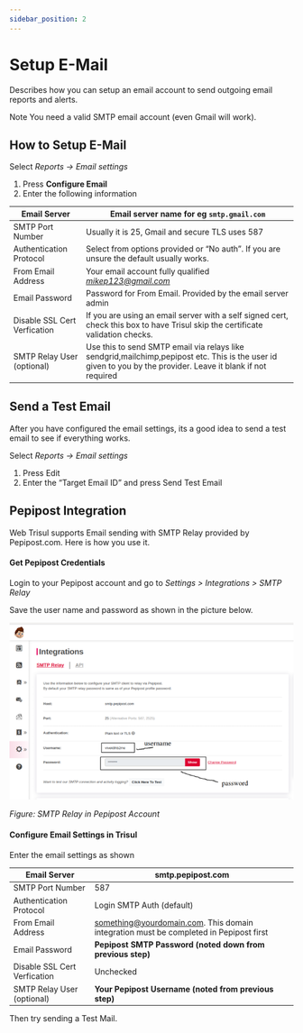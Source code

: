 ```yaml
---
sidebar_position: 2
---
```


# Setup E-Mail

Describes how you can setup an email account to send outgoing email reports and alerts.

Note You need a valid SMTP email account (even Gmail will work).

## How to Setup E-Mail

Select *Reports → Email settings*

1. Press **Configure Email**
2. Enter the following information

| Email Server                 | Email server name for eg `smtp.gmail.com`                                                                                                                     |
| ---------------------------- | ------------------------------------------------------------------------------------------------------------------------------------------------------------- |
| SMTP Port Number             | Usually it is 25, Gmail and secure TLS uses 587                                                                                                               |
| Authentication Protocol      | Select from options provided or “No auth”. If you are unsure the default usually works.                                                                       |
| From Email Address           | Your email account fully qualified *mikep123@gmail.com*                                                                                                       |
| Email Password               | Password for From Email. Provided by the email server admin                                                                                                   |
| Disable SSL Cert Verfication | If you are using an email server with a self signed cert, check this box to have Trisul skip the certificate validation checks.                               |
| SMTP Relay User (optional)   | Use this to send SMTP email via relays like sendgrid,mailchimp,pepipost etc. This is the user id given to you by the provider. Leave it blank if not required |

## Send a Test Email

After you have configured the email settings, its a good idea to send a test email to see if everything works.

Select *Reports → Email settings*

1. Press Edit
2. Enter the “Target Email ID” and press Send Test Email

## Pepipost Integration

Web Trisul supports Email sending with SMTP Relay provided by Pepipost.com. Here is how you use it.

#### Get Pepipost Credentials

Login to your Pepipost account and go to *Settings > Integrations > SMTP Relay*

Save the user name and password as shown in the picture below.

![](images/pepipost.png)

*Figure: SMTP Relay in Pepipost Account*

#### Configure Email Settings in Trisul

Enter the email settings as shown

| Email Server                 | smtp.pepipost.com                                                                     |
| ---------------------------- | ------------------------------------------------------------------------------------- |
| SMTP Port Number             | 587                                                                                   |
| Authentication Protocol      | Login SMTP Auth (default)                                                             |
| From Email Address           | something@yourdomain.com. This domain integration must be completed in Pepipost first |
| Email Password               | **Pepipost SMTP Password (noted down from previous step)**                            |
| Disable SSL Cert Verfication | Unchecked                                                                             |
| SMTP Relay User (optional)   | **Your Pepipost Username (noted from previous step)**                                 |

Then try sending a Test Mail.
